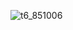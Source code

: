 ![t6_851006](https://user-images.githubusercontent.com/17806205/213099847-842f76a3-8961-4235-9679-45a9a9bdffd3.jpg)